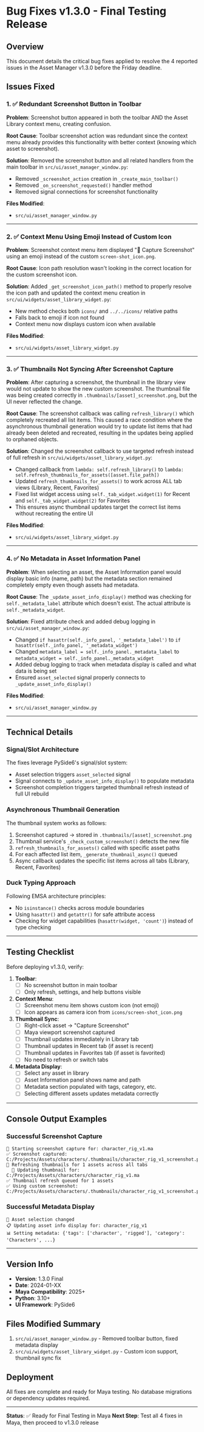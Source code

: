 # Bug Fixes v1.3.0 - Final Testing Release

## Overview

This document details the critical bug fixes applied to resolve the 4 reported issues in the Asset Manager v1.3.0 before the Friday deadline.

## Issues Fixed

### 1. ✅ Redundant Screenshot Button in Toolbar

**Problem**: Screenshot button appeared in both the toolbar AND the Asset Library context menu, creating confusion.

**Root Cause**: Toolbar screenshot action was redundant since the context menu already provides this functionality with better context (knowing which asset to screenshot).

**Solution**: Removed the screenshot button and all related handlers from the main toolbar in `src/ui/asset_manager_window.py`:

- Removed `_screenshot_action` creation in `_create_main_toolbar()`
- Removed `_on_screenshot_requested()` handler method
- Removed signal connections for screenshot functionality

**Files Modified**:

- `src/ui/asset_manager_window.py`

---

### 2. ✅ Context Menu Using Emoji Instead of Custom Icon

**Problem**: Screenshot context menu item displayed "📸 Capture Screenshot" using an emoji instead of the custom `screen-shot_icon.png`.

**Root Cause**: Icon path resolution wasn't looking in the correct location for the custom screenshot icon.

**Solution**: Added `_get_screenshot_icon_path()` method to properly resolve the icon path and updated the context menu creation in `src/ui/widgets/asset_library_widget.py`:

- New method checks both `icons/` and `../../icons/` relative paths
- Falls back to emoji if icon not found
- Context menu now displays custom icon when available

**Files Modified**:

- `src/ui/widgets/asset_library_widget.py`

---

### 3. ✅ Thumbnails Not Syncing After Screenshot Capture

**Problem**: After capturing a screenshot, the thumbnail in the library view would not update to show the new custom screenshot. The thumbnail file was being created correctly in `.thumbnails/[asset]_screenshot.png`, but the UI never reflected the change.

**Root Cause**: The screenshot callback was calling `refresh_library()` which completely recreated all list items. This caused a race condition where the asynchronous thumbnail generation would try to update list items that had already been deleted and recreated, resulting in the updates being applied to orphaned objects.

**Solution**: Changed the screenshot callback to use targeted refresh instead of full refresh in `src/ui/widgets/asset_library_widget.py`:

- Changed callback from `lambda: self.refresh_library()` to `lambda: self.refresh_thumbnails_for_assets([asset.file_path])`
- Updated `refresh_thumbnails_for_assets()` to work across ALL tab views (Library, Recent, Favorites)
- Fixed list widget access using `self._tab_widget.widget(1)` for Recent and `self._tab_widget.widget(2)` for Favorites
- This ensures async thumbnail updates target the correct list items without recreating the entire UI

**Files Modified**:

- `src/ui/widgets/asset_library_widget.py`

---

### 4. ✅ No Metadata in Asset Information Panel

**Problem**: When selecting an asset, the Asset Information panel would display basic info (name, path) but the metadata section remained completely empty even though assets had metadata.

**Root Cause**: The `_update_asset_info_display()` method was checking for `self._metadata_label` attribute which doesn't exist. The actual attribute is `self._metadata_widget`.

**Solution**: Fixed attribute check and added debug logging in `src/ui/asset_manager_window.py`:

- Changed `if hasattr(self._info_panel, '_metadata_label')` to `if hasattr(self._info_panel, '_metadata_widget')`
- Changed `metadata_label = self._info_panel._metadata_label` to `metadata_widget = self._info_panel._metadata_widget`
- Added debug logging to track when metadata display is called and what data is being set
- Ensured `asset_selected` signal properly connects to `_update_asset_info_display()`

**Files Modified**:

- `src/ui/asset_manager_window.py`

---

## Technical Details

### Signal/Slot Architecture

The fixes leverage PySide6's signal/slot system:

- Asset selection triggers `asset_selected` signal
- Signal connects to `_update_asset_info_display()` to populate metadata
- Screenshot completion triggers targeted thumbnail refresh instead of full UI rebuild

### Asynchronous Thumbnail Generation

The thumbnail system works as follows:

1. Screenshot captured → stored in `.thumbnails/[asset]_screenshot.png`
2. Thumbnail service's `_check_custom_screenshot()` detects the new file
3. `refresh_thumbnails_for_assets()` called with specific asset paths
4. For each affected list item, `_generate_thumbnail_async()` queued
5. Async callback updates the specific list items across all tabs (Library, Recent, Favorites)

### Duck Typing Approach

Following EMSA architecture principles:

- No `isinstance()` checks across module boundaries
- Using `hasattr()` and `getattr()` for safe attribute access
- Checking for widget capabilities (`hasattr(widget, 'count')`) instead of type checking

---

## Testing Checklist

Before deploying v1.3.0, verify:

1. **Toolbar**:
   - [ ] No screenshot button in main toolbar
   - [ ] Only refresh, settings, and help buttons visible

2. **Context Menu**:
   - [ ] Screenshot menu item shows custom icon (not emoji)
   - [ ] Icon appears as camera icon from `icons/screen-shot_icon.png`

3. **Thumbnail Sync**:
   - [ ] Right-click asset → "Capture Screenshot"
   - [ ] Maya viewport screenshot captured
   - [ ] Thumbnail updates immediately in Library tab
   - [ ] Thumbnail updates in Recent tab (if asset is recent)
   - [ ] Thumbnail updates in Favorites tab (if asset is favorited)
   - [ ] No need to refresh or switch tabs

4. **Metadata Display**:
   - [ ] Select any asset in library
   - [ ] Asset Information panel shows name and path
   - [ ] Metadata section populated with tags, category, etc.
   - [ ] Selecting different assets updates metadata correctly

---

## Console Output Examples

### Successful Screenshot Capture

```text
📸 Starting screenshot capture for: character_rig_v1.ma
✅ Screenshot captured: C:/Projects/Assets/characters/.thumbnails/character_rig_v1_screenshot.png
🔄 Refreshing thumbnails for 1 assets across all tabs
  📸 Updating thumbnail for: C:/Projects/Assets/characters/character_rig_v1.ma
✅ Thumbnail refresh queued for 1 assets
✅ Using custom screenshot: C:/Projects/Assets/characters/.thumbnails/character_rig_v1_screenshot.png
```

### Successful Metadata Display

```text
🔄 Asset selection changed
📋 Updating asset info display for: character_rig_v1
📊 Setting metadata: {'tags': ['character', 'rigged'], 'category': 'Characters', ...}
```

---

## Version Info

- **Version**: 1.3.0 Final
- **Date**: 2024-01-XX
- **Maya Compatibility**: 2025+
- **Python**: 3.10+
- **UI Framework**: PySide6

## Files Modified Summary

1. `src/ui/asset_manager_window.py` - Removed toolbar button, fixed metadata display
2. `src/ui/widgets/asset_library_widget.py` - Custom icon support, thumbnail sync fix

## Deployment

All fixes are complete and ready for Maya testing. No database migrations or dependency updates required.

---

**Status**: ✅ Ready for Final Testing in Maya
**Next Step**: Test all 4 fixes in Maya, then proceed to v1.3.0 release
